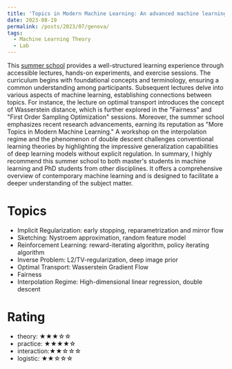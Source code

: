 ```yaml
---
title: 'Topics in Modern Machine Learning: An advanced machine learning course (19/06/2023 - 23/06/2023)'
date: 2023-08-19
permalink: /posts/2023/07/genova/
tags:
  - Machine Learning Theory
  - Lab
---
```


This [summer school](https://malga.unige.it/education/schools/modml) provides a well-structured learning experience through accessible lectures, hands-on experiments, and exercise sessions. The curriculum begins with foundational concepts and terminology, ensuring a common understanding among participants. Subsequent lectures delve into various aspects of machine learning, establishing connections between topics. For instance, the lecture on optimal transport introduces the concept of Wasserstein distance, which is further explored in the "Fairness" and "First Order Sampling Optimization" sessions.
Moreover, the summer school emphasizes recent research advancements, earning its reputation as "More Topics in Modern Machine Learning." A workshop on the interpolation regime and the phenomenon of double descent challenges conventional learning theories by highlighting the impressive generalization capabilities of deep learning models without explicit regulation.
In summary, I highly recommend this summer school to both master's students in machine learning and PhD students from other disciplines. It offers a comprehensive overview of contemporary machine learning and is designed to facilitate a deeper understanding of the subject matter.


Topics
======
* Implicit Regularization: early stopping, reparametrization and mirror flow
* Sketching: Nystroem approximation, random feature model
* Reinforcement Learning: reward-iterating algorithm, policy iterating algorithm
* Inverse Problem: L2/TV-regularization, deep image prior
* Optimal Transport: Wasserstein Gradient Flow
* Fairness
* Interpolation Regime: High-dimensional linear regression, double descent

Rating
======
- theory: ★★★☆☆
- practice: ★★★★☆
- interaction:★★☆☆☆
- logistic: ★★☆☆☆
